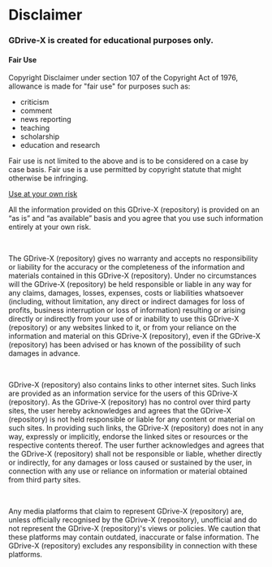 <h1>Disclaimer</h1>

<h3>GDrive-X is created for educational purposes only.</h3>


<h4>Fair Use</h4>

<p>Copyright Disclaimer under section 107 of the Copyright Act of 1976, allowance is made for "fair use" for purposes such as:

<ul>
   <li>criticism</li>
   
   <li>comment</li>
   
   <li>news reporting</li>
   
   <li>teaching</li>
   
   <li>scholarship</li>
   
   <li>education and research</li>
</ul>

Fair use is not limited to the above and is to be considered on a case by case basis. Fair use is a use permitted by copyright statute that might otherwise be infringing.</p>

<u>Use at your own risk</u>



<p>All the information provided on this GDrive-X (repository) is provided on an “as is” and “as available” basis and you agree that you use such information entirely at your own risk.</p><br />

<p>The GDrive-X (repository) gives no warranty and accepts no responsibility or liability for the accuracy or the completeness of the information and materials contained in this GDrive-X (repository). Under no circumstances will the GDrive-X (repository) be held responsible or liable in any way for any claims, damages, losses, expenses, costs or liabilities whatsoever (including, without limitation, any direct or indirect damages for loss of profits, business interruption or loss of information) resulting or arising directly or indirectly from your use of or inability to use this GDrive-X (repository) or any websites linked to it, or from your reliance on the information and material on this GDrive-X (repository), even if the GDrive-X (repository) has been advised or has known of the possibility of such damages in advance.</p><br />

<p>GDrive-X (repository) also contains links to other internet sites. Such links are provided as an information service for the users of this GDrive-X (repository). As the GDrive-X (repository) has no control over third party sites, the user hereby acknowledges and agrees that the GDrive-X (repository) is not held responsible or liable for any content or material on such sites. In providing such links, the GDrive-X (repository) does not in any way, expressly or implicitly, endorse the linked sites or resources or the respective contents thereof. The user further acknowledges and agrees that the GDrive-X (repository) shall not be responsible or liable, whether directly or indirectly, for any damages or loss caused or sustained by the user, in connection with any use or reliance on information or material obtained from third party sites.</p><br />

<p>Any media platforms that claim to represent GDrive-X (repository) are, unless officially recognised by the GDrive-X (repository), unofficial and do not represent the GDrive-X (repository)'s views or policies. We caution that these platforms may contain outdated, inaccurate or false information. The GDrive-X (repository) excludes any responsibility in connection with these platforms.</p><br />
